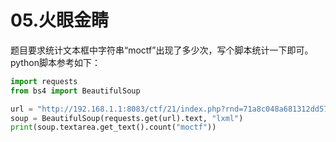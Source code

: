 # 05.火眼金睛

题目要求统计文本框中字符串“moctf”出现了多少次，写个脚本统计一下即可。python脚本参考如下：

```python
import requests
from bs4 import BeautifulSoup

url = "http://192.168.1.1:8083/ctf/21/index.php?rnd=71a8c048a681312dd57d7203"
soup = BeautifulSoup(requests.get(url).text, "lxml")
print(soup.textarea.get_text().count("moctf"))
```
